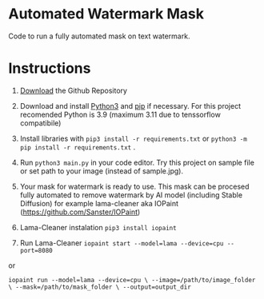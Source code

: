 # Automated Watermark Mask

Code to run a fully automated mask on text watermark.

# Instructions

1. [Download](https://github.com/AuCourDe/watermark_mask/archive/refs/heads/master.zip) the Github Repository

2. Download and install [Python3](https://www.python.org/downloads/) and [pip](https://pip.pypa.io/en/stable/installing/) if necessary. For this project recomended Python is 3.9 (maximum 3.11 due to tenssorflow compatibile)

3. Install libraries with `pip3 install -r requirements.txt` or `python3 -m pip install -r requirements.txt` .

4. Run `python3 main.py` in your code editor. Try this project on sample file or set path to your image (instead of sample.jpg).

5. Your mask for watermark is ready to use. This mask can be procesed fully automated to remove watermark by AI model (including Stable Diffusion) for example lama-cleaner aka IOPaint (https://github.com/Sanster/IOPaint)

6. Lama-Cleaner instalation
`pip3 install iopaint`

7. Run Lama-Cleaner
`iopaint start --model=lama --device=cpu --port=8080`

 or

`iopaint run --model=lama --device=cpu \
--image=/path/to/image_folder \
--mask=/path/to/mask_folder \
--output=output_dir`
